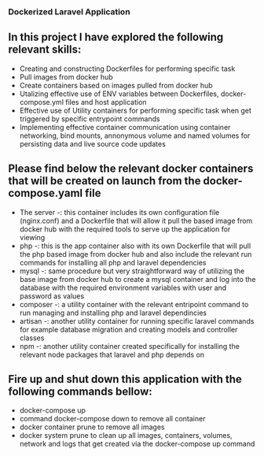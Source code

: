 ### Dockerized Laravel Application

## In this project I have explored the following relevant skills:
* Creating and constructing Dockerfiles for performing specific task
* Pull images from docker hub
* Create containers based on images pulled from docker hub
* Utalizing effective use of ENV variables between Dockerfiles, docker-compose.yml files and host application
* Effective use of Utility containers for performing specific task when get triggered by specific entrypoint commands
* Implementing effective container communication using container networking, bind mounts, annonymous volume and named volumes for persisting data and live source code updates
## Please find below the relevant docker containers that will be created on launch from the docker-compose.yaml file
* The server -: this container includes its own configuration file (nginx.conf) and a Dockerfile that will allow it pull the based image from docker hub with the required tools to serve up the application for viewing
* php -: this is the app container also with its own Dockerfile that will pull the php based image from docker hub and also include the relevant run commands for installing all php and laravel dependencies
* mysql -: same procedure but very straightforward way of utilizing the base image from docker hub to create a mysql container and log into the database with the required environment variables with user and password as values
* composer -: a utility container with the relevant entripoint command to run managing and installing php and laravel dependincies
* artisan -: another utility container for running specific laravel commands for example database migration and creating models and controller classes
* npm -: another utility container created specifically for installing the relevant node packages that laravel and php depends on

## Fire up and shut down this application with the following commands bellow:
* docker-compose up
* command docker-compose down to remove all container
* docker container prune to remove all images
* docker system prune to clean up all images, containers, volumes, network and logs that get created via the docker-compose up command

